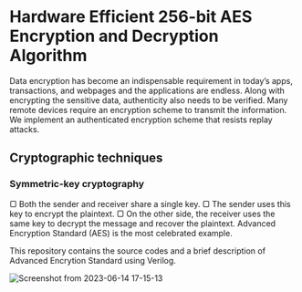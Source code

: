 # Hardware Efficient 256-bit AES Encryption and Decryption Algorithm



Data encryption has become an indispensable requirement in today’s apps, transactions, and
webpages and the applications are endless. Along with encrypting the sensitive data, authenticity
also needs to be verified. Many remote devices require an encryption scheme to transmit the
information. We implement an authenticated encryption scheme that resists replay attacks.

## Cryptographic techniques
### Symmetric-key cryptography
▢ Both the sender and receiver share a single key.
▢ The sender uses this key to encrypt the plaintext.
▢ On the other side, the receiver uses the same key to decrypt the message and recover
the plaintext. Advanced Encryption Standard (AES) is the most celebrated example.


This repository contains the source codes and a brief description of Advanced Encrytion Standard using Verilog.
 
![Screenshot from 2023-06-14 17-15-13](https://github.com/vendraDp/AES_Vendra_Durgaprasad-/assets/107578770/0271e34f-e9e9-47bd-acb2-2760a5827d9e)
